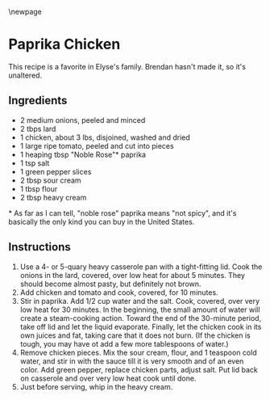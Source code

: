 \newpage

# Paprika Chicken

This recipe is a favorite in Elyse's family. Brendan hasn't made it, so it's
unaltered.

## Ingredients

  * 2 medium onions, peeled and minced
  * 2 tbps lard
  * 1 chicken, about 3 lbs, disjoined, washed and dried
  * 1 large ripe tomato, peeled and cut into pieces
  * 1 heaping tbsp "Noble Rose"* paprika
  * 1 tsp salt
  * 1 green pepper slices
  * 2 tbsp sour cream
  * 1 tbsp flour
  * 2 tbsp heavy cream

\* As far as I can tell, "noble rose" paprika means "not spicy", and it's
basically the only kind you can buy in the United States.

## Instructions

 1. Use a 4- or 5-quary heavy casserole pan with a tight-fitting lid. Cook the
    onions in the lard, covered, over low heat for about 5 minutes. They should
    become almost pasty, but definitely not brown.
 2. Add chicken and tomato and cook, covered, for 10 minutes.
 3. Stir in paprika. Add 1/2 cup water and the salt. Cook, covered, over very
    low heat for 30 minutes. In the beginning, the small amount of water will
    create a steam-cooking action. Toward the end of the 30-minute period, take
    off lid and let the liquid evaporate. Finally, let the chicken cook in its
    own juices and fat, taking care that it does not burn. (If the chicken is
    tough, you may have ot add a few more tablespoons of water.)
 4. Remove chicken pieces. Mix the sour cream, flour, and 1 teaspoon cold
    water, and stir in with the sauce till it is very smooth and of an even
    color. Add green pepper, replace chicken parts, adjust salt. Put lid back
    on casserole and over very low heat cook until done.
 5. Just before serving, whip in the heavy cream.
